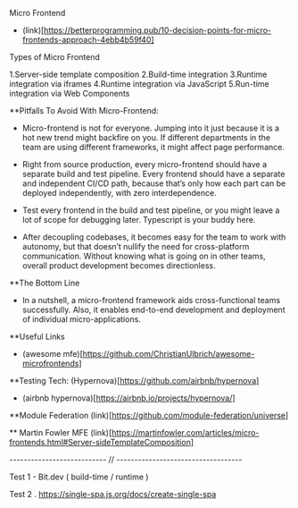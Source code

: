 Micro Frontend

- (link)[https://betterprogramming.pub/10-decision-points-for-micro-frontends-approach-4ebb4b59f40]

Types of Micro Frontend

1.Server-side template composition
2.Build-time integration
3.Runtime integration via iframes
4.Runtime integration via JavaScript
5.Run-time integration via Web Components

\*\*Pitfalls To Avoid With Micro-Frontend:

- Micro-frontend is not for everyone. Jumping into it just because it is a hot new trend might backfire on you. If different departments in the team are using different frameworks, it might affect page performance.

- Right from source production, every micro-frontend should have a separate build and test pipeline. Every frontend should have a separate and independent CI/CD path, because that’s only how each part can be deployed independently, with zero interdependence.

- Test every frontend in the build and test pipeline, or you might leave a lot of scope for debugging later. Typescript is your buddy here.

- After decoupling codebases, it becomes easy for the team to work with autonomy, but that doesn’t nullify the need for cross-platform communication. Without knowing what is going on in other teams, overall product development becomes directionless.

\*\*The Bottom Line

- In a nutshell, a micro-frontend framework aids cross-functional teams successfully. Also, it enables end-to-end development and deployment of individual micro-applications.

\*\*Useful Links

- (awesome mfe)[https://github.com/ChristianUlbrich/awesome-microfrontends]

\*\*Testing Tech: (Hypernova)[https://github.com/airbnb/hypernova]

- (airbnb hypernova)[https://airbnb.io/projects/hypernova/]

\*\*Module Federation
(link)[https://github.com/module-federation/universe]

\*\* Martin Fowler MFE
(link)[https://martinfowler.com/articles/micro-frontends.html#Server-sideTemplateComposition]

--------------------------- // -----------------------------------

Test 1 - Bit.dev ( build-time / runtime )

Test 2 . https://single-spa.js.org/docs/create-single-spa
